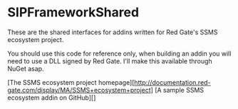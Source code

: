 SIPFrameworkShared
==================
These are the shared interfaces for addins written for Red Gate's SSMS ecosystem project. 

You should use this code for reference only, when building an addin you will need to use a DLL signed by Red Gate. I'll make this available through NuGet asap.

[The SSMS ecosystem project homepage][http://documentation.red-gate.com/display/MA/SSMS+ecosystem+project]
[A sample SSMS ecosystem addin on GitHub][]
